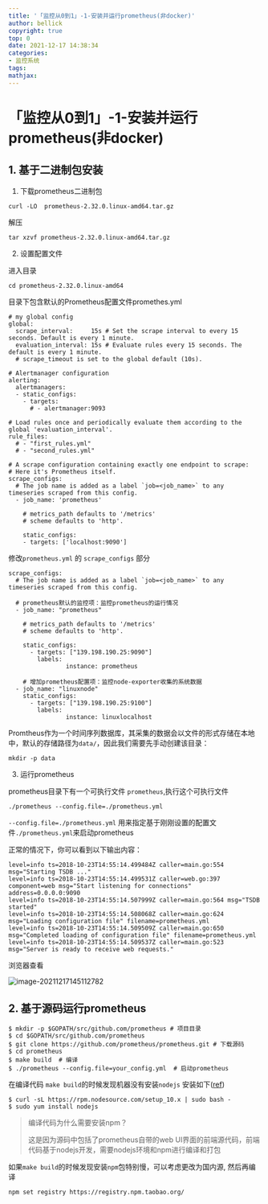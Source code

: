 ```yaml
---
title: '「监控从0到1」-1-安装并运行prometheus(非docker)'
author: bellick
copyright: true
top: 0
date: 2021-12-17 14:38:34
categories:
- 监控系统
tags:
mathjax:
---
```


# 「监控从0到1」-1-安装并运行prometheus(非docker)



## 1. 基于二进制包安装

1. 下载prometheus二进制包

```
curl -LO  prometheus-2.32.0.linux-amd64.tar.gz
```

解压

```
tar xzvf prometheus-2.32.0.linux-amd64.tar.gz
```



2. 设置配置文件

进入目录

```
cd prometheus-2.32.0.linux-amd64
```

 目录下包含默认的Prometheus配置文件promethes.yml

```
# my global config
global:
  scrape_interval:     15s # Set the scrape interval to every 15 seconds. Default is every 1 minute.
  evaluation_interval: 15s # Evaluate rules every 15 seconds. The default is every 1 minute.
  # scrape_timeout is set to the global default (10s).

# Alertmanager configuration
alerting:
  alertmanagers:
  - static_configs:
    - targets:
      # - alertmanager:9093

# Load rules once and periodically evaluate them according to the global 'evaluation_interval'.
rule_files:
  # - "first_rules.yml"
  # - "second_rules.yml"

# A scrape configuration containing exactly one endpoint to scrape:
# Here it's Prometheus itself.
scrape_configs:
  # The job name is added as a label `job=<job_name>` to any timeseries scraped from this config.
  - job_name: 'prometheus'

    # metrics_path defaults to '/metrics'
    # scheme defaults to 'http'.

    static_configs:
    - targets: ['localhost:9090']
```

修改`prometheus.yml` 的 `scrape_configs` 部分

```
scrape_configs:
  # The job name is added as a label `job=<job_name>` to any timeseries scraped from this config.
  
  # prometheus默认的监控项：监控prometheus的运行情况
  - job_name: "prometheus"

    # metrics_path defaults to '/metrics'
    # scheme defaults to 'http'.

    static_configs:
      - targets: ["139.198.190.25:9090"]
        labels:
                instance: prometheus

	# 增加prometheus配置项：监控node-exporter收集的系统数据
  - job_name: "linuxnode"
    static_configs:
      - targets: ["139.198.190.25:9100"]
        labels:
                instance: linuxlocalhost
```

Promtheus作为一个时间序列数据库，其采集的数据会以文件的形式存储在本地中，默认的存储路径为`data/`，因此我们需要先手动创建该目录：

```
mkdir -p data
```



3. 运行prometheus

prometheus目录下有一个可执行文件 `prometheus`,执行这个可执行文件

```
./prometheus --config.file=./prometheus.yml
```

`--config.file=./prometheus.yml` 用来指定基于刚刚设置的配置文件`./prometheus.yml`来启动prometheus



正常的情况下，你可以看到以下输出内容：

```
level=info ts=2018-10-23T14:55:14.499484Z caller=main.go:554 msg="Starting TSDB ..."
level=info ts=2018-10-23T14:55:14.499531Z caller=web.go:397 component=web msg="Start listening for connections" address=0.0.0.0:9090
level=info ts=2018-10-23T14:55:14.507999Z caller=main.go:564 msg="TSDB started"
level=info ts=2018-10-23T14:55:14.508068Z caller=main.go:624 msg="Loading configuration file" filename=prometheus.yml
level=info ts=2018-10-23T14:55:14.509509Z caller=main.go:650 msg="Completed loading of configuration file" filename=prometheus.yml
level=info ts=2018-10-23T14:55:14.509537Z caller=main.go:523 msg="Server is ready to receive web requests."
```

浏览器查看

![image-20211217145112782](http://r45qc79hv.hd-bkt.clouddn.com/uPic/image-20211217145112782.png)





## 2. 基于源码运行prometheus



```
$ mkdir -p $GOPATH/src/github.com/prometheus # 项目目录
$ cd $GOPATH/src/github.com/prometheus
$ git clone https://github.com/prometheus/prometheus.git # 下载源码
$ cd prometheus
$ make build  # 编译
$ ./prometheus --config.file=your_config.yml  # 启动prometheus
```

在编译代码 `make build`的时候发现机器没有安装`nodejs` 安装如下([ref](https://www.myfreax.com/how-to-install-node-js-on-centos-7/))

```
$ curl -sL https://rpm.nodesource.com/setup_10.x | sudo bash -
$ sudo yum install nodejs
```

> 编译代码为什么需要安装npm？
>
> 这是因为源码中包括了prometheus自带的web UI界面的前端源代码，前端代码基于nodejs开发，需要nodejs环境和npm进行编译和打包

如果`make build`的时候发现安装`npm`包特别慢，可以考虑更改为国内源, 然后再编译

```
npm set registry https://registry.npm.taobao.org/
```

